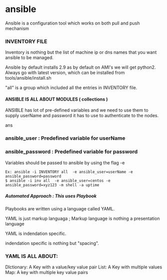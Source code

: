 # ansible

Ansible is a configuration tool which works on both pull and push mechanism


### INVENTORY FILE

Inventory is nothing but the list of machine ip or dns names that you want ansible to be managed.

Ansible by default installs 2.9 as by default on AMI's we will get python2.
Always go with latest version, which can be installed from tools/ansible/install.sh

"all" is a group which included all the entries in INVENTORY file.

#### ANSIBLE IS ALL ABOUT MODULES ( collections )

ANSIBLE has lot of pre-defined variables and we need to use them to supply userName and password it has to use to authenticate to the nodes.

ans
### ansible_user     : Predefined variable for userName 
### ansible_password : Predefined variable for password  
Variables should be passed to ansible by using the flag -e

    Ex: ansible -i INVENTORY all  -e ansible_user=userName -e ansible_password=password 
    $ ansible -i inv all  -e ansible_user=centos -e ansible_password=xyz123 -m shell -a uptime


##### Automated Approach : This uses Playbook
Playbooks are written using a language called YAML.

YAML is just  markup languaga ; Markup language is nothing a presentation language

YAML is indendation specific.

indendation specific is nothing but "spacing".


### YAML IS ALL ABOUT:
DIctionary: A Key with a value/key value pair
List: A Key with multiple values
Map: A key with multiple key value pairs




